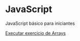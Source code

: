 # JavaScript
 JavaScript básico para iniciantes

 
<a href= "https://guilhermesella.github.io/JavaScript/Arrays/index">Executar exercício de Arrays</a>